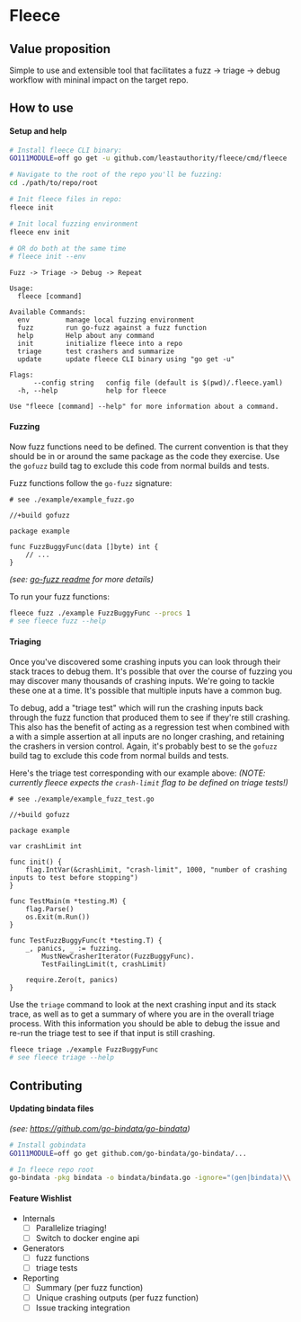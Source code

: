 # Fleece
## Value proposition
Simple to use and extensible tool that facilitates a fuzz -> triage -> debug workflow with mininal impact on the target repo.

## How to use
#### Setup and help
```bash
# Install fleece CLI binary:
GO111MODULE=off go get -u github.com/leastauthority/fleece/cmd/fleece

# Navigate to the root of the repo you'll be fuzzing:
cd ./path/to/repo/root

# Init fleece files in repo:
fleece init

# Init local fuzzing environment
fleece env init

# OR do both at the same time
# fleece init --env
```
```
Fuzz -> Triage -> Debug -> Repeat

Usage:
  fleece [command]

Available Commands:
  env         manage local fuzzing environment
  fuzz        run go-fuzz against a fuzz function
  help        Help about any command
  init        initialize fleece into a repo
  triage      test crashers and summarize
  update      update fleece CLI binary using "go get -u"

Flags:
      --config string   config file (default is $(pwd)/.fleece.yaml)
  -h, --help            help for fleece

Use "fleece [command] --help" for more information about a command.
```

#### Fuzzing
Now fuzz functions need to be defined.
The current convention is that they should be in or around the same package as the code they exercise.
Use the `gofuzz` build tag to exclude this code from normal builds and tests.

Fuzz functions follow the `go-fuzz` signature:
```golang
# see ./example/example_fuzz.go

//+build gofuzz

package example

func FuzzBuggyFunc(data []byte) int {
    // ...
}
```
_(see: [go-fuzz readme](https://github.com/dvyukov/go-fuzz/blob/master/README.md) for more details)_

To run your fuzz functions:
```bash
fleece fuzz ./example FuzzBuggyFunc --procs 1
# see fleece fuzz --help
```

#### Triaging
Once you've discovered some crashing inputs you can look through their stack traces to debug them.
It's possible that over the course of fuzzing you may discover many thousands of crashing inputs.
We're going to tackle these one at a time.
It's possible that multiple inputs have a common bug.

To debug, add a "triage test" which will run the crashing inputs back through the fuzz function that produced them to see if they're still crashing.
This also has the benefit of acting as a regression test when combined with a with a simple assertion at all inputs are no longer crashing, and retaining the crashers in version control.
Again, it's probably best to se the `gofuzz` build tag to exclude this code from normal builds and tests.

Here's the triage test corresponding with our example above:
_(NOTE: currently fleece expects the `crash-limit` flag to be defined on triage tests!)_
```golang
# see ./example/example_fuzz_test.go

//+build gofuzz

package example

var crashLimit int

func init() {
	flag.IntVar(&crashLimit, "crash-limit", 1000, "number of crashing inputs to test before stopping")
}

func TestMain(m *testing.M) {
	flag.Parse()
	os.Exit(m.Run())
}

func TestFuzzBuggyFunc(t *testing.T) {
	_, panics, _ := fuzzing.
		MustNewCrasherIterator(FuzzBuggyFunc).
		TestFailingLimit(t, crashLimit)

	require.Zero(t, panics)
}
```

Use the `triage` command to look at the next crashing input and its stack trace, as well as to get a summary of where you are in the overall triage process.
With this information you should be able to debug the issue and re-run the triage test to see if that input is still crashing.
```bash
fleece triage ./example FuzzBuggyFunc
# see fleece triage --help
```

## Contributing
#### Updating bindata files

_(see: https://github.com/go-bindata/go-bindata)_
```bash
# Install gobindata
GO111MODULE=off go get github.com/go-bindata/go-bindata/...

# In fleece repo root
go-bindata -pkg bindata -o bindata/bindata.go -ignore="(gen|bindata)\\.go" -prefix=bindata ./bindata/...
```


#### Feature Wishlist
- Internals
  + [ ] Parallelize triaging!
  + [ ] Switch to docker engine api
- Generators
  + [ ] fuzz functions
  + [ ] triage tests
- Reporting
  + [ ] Summary (per fuzz function)
  + [ ] Unique crashing outputs (per fuzz function)
  + [ ] Issue tracking integration
